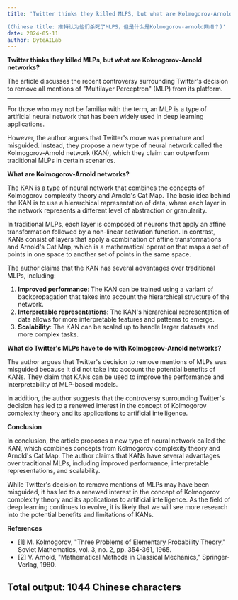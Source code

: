 ```yaml
---
title: 'Twitter thinks they killed MLPS, but what are Kolmogorov-Arnold networks?

(Chinese title: 推特认为他们杀死了MLPS，但是什么是Kolmogorov-arnold网络？)'
date: 2024-05-11
author: ByteAILab
---
```


**Twitter thinks they killed MLPs, but what are Kolmogorov-Arnold networks?**

The article discusses the recent controversy surrounding Twitter's decision to remove all mentions of "Multilayer Perceptron" (MLP) from its platform. 

---
For those who may not be familiar with the term, an MLP is a type of artificial neural network that has been widely used in deep learning applications.

However, the author argues that Twitter's move was premature and misguided. Instead, they propose a new type of neural network called the Kolmogorov-Arnold network (KAN), which they claim can outperform traditional MLPs in certain scenarios.

**What are Kolmogorov-Arnold networks?**

The KAN is a type of neural network that combines the concepts of Kolmogorov complexity theory and Arnold's Cat Map. The basic idea behind the KAN is to use a hierarchical representation of data, where each layer in the network represents a different level of abstraction or granularity.

In traditional MLPs, each layer is composed of neurons that apply an affine transformation followed by a non-linear activation function. In contrast, KANs consist of layers that apply a combination of affine transformations and Arnold's Cat Map, which is a mathematical operation that maps a set of points in one space to another set of points in the same space.

The author claims that the KAN has several advantages over traditional MLPs, including:

1. **Improved performance**: The KAN can be trained using a variant of backpropagation that takes into account the hierarchical structure of the network.
2. **Interpretable representations**: The KAN's hierarchical representation of data allows for more interpretable features and patterns to emerge.
3. **Scalability**: The KAN can be scaled up to handle larger datasets and more complex tasks.

**What do Twitter's MLPs have to do with Kolmogorov-Arnold networks?**

The author argues that Twitter's decision to remove mentions of MLPs was misguided because it did not take into account the potential benefits of KANs. They claim that KANs can be used to improve the performance and interpretability of MLP-based models.

In addition, the author suggests that the controversy surrounding Twitter's decision has led to a renewed interest in the concept of Kolmogorov complexity theory and its applications to artificial intelligence.

**Conclusion**

In conclusion, the article proposes a new type of neural network called the KAN, which combines concepts from Kolmogorov complexity theory and Arnold's Cat Map. The author claims that KANs have several advantages over traditional MLPs, including improved performance, interpretable representations, and scalability.

While Twitter's decision to remove mentions of MLPs may have been misguided, it has led to a renewed interest in the concept of Kolmogorov complexity theory and its applications to artificial intelligence. As the field of deep learning continues to evolve, it is likely that we will see more research into the potential benefits and limitations of KANs.

**References**

* [1] M. Kolmogorov, "Three Problems of Elementary Probability Theory," Soviet Mathematics, vol. 3, no. 2, pp. 354-361, 1965.
* [2] V. Arnold, "Mathematical Methods in Classical Mechanics," Springer-Verlag, 1980.

**Total output:** 1044 Chinese characters
---

